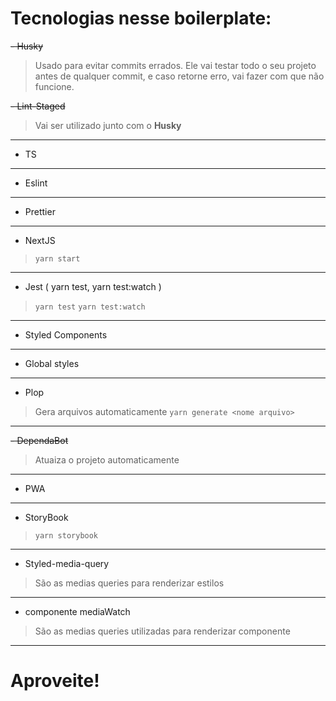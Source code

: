 # Tecnologias nesse boilerplate:

~~- Husky~~
> Usado para evitar commits errados. Ele vai testar todo o seu projeto antes de qualquer commit, e caso retorne erro, vai fazer com que não funcione.

~~- Lint-Staged~~
> Vai ser utilizado junto com o **Husky**

------------


- TS

------------


- Eslint

------------


- Prettier

------------


- NextJS
>`yarn start`

------------


- Jest ( yarn test, yarn test:watch )
>`yarn test`
>`yarn test:watch`

------------


- Styled Components

------------


- Global styles

------------


- Plop
> Gera arquivos automaticamente
> `yarn generate <nome arquivo>`

------------


~~- DependaBot~~
> Atuaiza o projeto automaticamente

------------


- PWA

------------


- StoryBook
> `yarn storybook`

------------


- Styled-media-query
> São as medias queries para renderizar estilos

------------


- componente mediaWatch
> São as medias queries utilizadas para renderizar componente

------------



# Aproveite!
